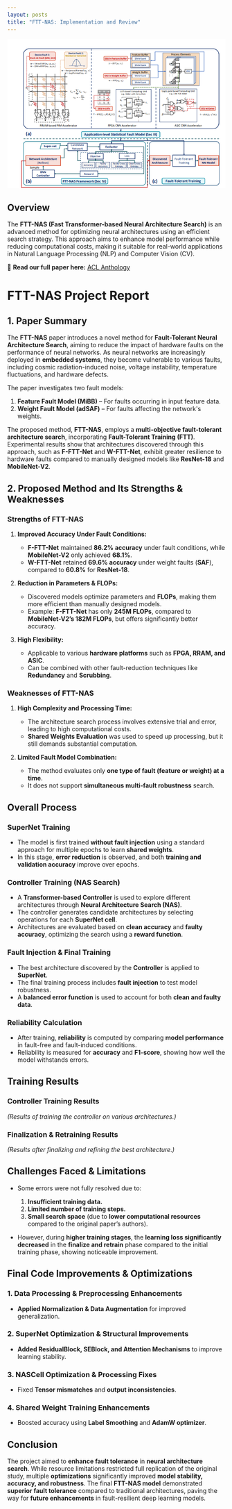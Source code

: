 ```yaml
---
layout: posts
title: "FTT-NAS: Implementation and Review"
---
```


![FTT-NAS](../assets/images/workflow.png)

## Overview
The **FTT-NAS (Fast Transformer-based Neural Architecture Search)** is an advanced method for optimizing neural architectures using an efficient search strategy. This approach aims to enhance model performance while reducing computational costs, making it suitable for real-world applications in Natural Language Processing (NLP) and Computer Vision (CV).

📄 **Read our full paper here:** [ACL Anthology](https://aclanthology.org/2025.fttnas-1.10/)



# **FTT-NAS Project Report**  




## **1. Paper Summary**  
The **FTT-NAS** paper introduces a novel method for **Fault-Tolerant Neural Architecture Search**, aiming to reduce the impact of hardware faults on the performance of neural networks. As neural networks are increasingly deployed in **embedded systems**, they become vulnerable to various faults, including cosmic radiation-induced noise, voltage instability, temperature fluctuations, and hardware defects.  

The paper investigates two fault models:
1. **Feature Fault Model (MiBB)** – For faults occurring in input feature data.
2. **Weight Fault Model (adSAF)** – For faults affecting the network's weights.

The proposed method, **FTT-NAS**, employs a **multi-objective fault-tolerant architecture search**, incorporating **Fault-Tolerant Training (FTT)**. Experimental results show that architectures discovered through this approach, such as **F-FTT-Net** and **W-FTT-Net**, exhibit greater resilience to hardware faults compared to manually designed models like **ResNet-18** and **MobileNet-V2**.



## **2. Proposed Method and Its Strengths & Weaknesses**  

### **Strengths of FTT-NAS**  
1. **Improved Accuracy Under Fault Conditions:**  
   - **F-FTT-Net** maintained **86.2% accuracy** under fault conditions, while **MobileNet-V2** only achieved **68.1%**.  
   - **W-FTT-Net** retained **69.6% accuracy** under weight faults (**SAF**), compared to **60.8%** for **ResNet-18**.  

2. **Reduction in Parameters & FLOPs:**  
   - Discovered models optimize parameters and **FLOPs**, making them more efficient than manually designed models.  
   - Example: **F-FTT-Net** has only **245M FLOPs**, compared to **MobileNet-V2’s 182M FLOPs**, but offers significantly better accuracy.  

3. **High Flexibility:**  
   - Applicable to various **hardware platforms** such as **FPGA, RRAM, and ASIC**.  
   - Can be combined with other fault-reduction techniques like **Redundancy** and **Scrubbing**.  

### **Weaknesses of FTT-NAS**  
1. **High Complexity and Processing Time:**  
   - The architecture search process involves extensive trial and error, leading to high computational costs.  
   - **Shared Weights Evaluation** was used to speed up processing, but it still demands substantial computation.  

2. **Limited Fault Model Combination:**  
   - The method evaluates only **one type of fault (feature or weight) at a time**.  
   - It does not support **simultaneous multi-fault robustness** search.  



## **Overall Process**  
### **SuperNet Training**  
- The model is first trained **without fault injection** using a standard approach for multiple epochs to learn **shared weights**.  
- In this stage, **error reduction** is observed, and both **training and validation accuracy** improve over epochs.  

### **Controller Training (NAS Search)**  
- A **Transformer-based Controller** is used to explore different architectures through **Neural Architecture Search (NAS)**.  
- The controller generates candidate architectures by selecting operations for each **SuperNet cell**.  
- Architectures are evaluated based on **clean accuracy** and **faulty accuracy**, optimizing the search using a **reward function**.  

### **Fault Injection & Final Training**  
- The best architecture discovered by the **Controller** is applied to **SuperNet**.  
- The final training process includes **fault injection** to test model robustness.  
- A **balanced error function** is used to account for both **clean and faulty data**.  

### **Reliability Calculation**  
- After training, **reliability** is computed by comparing **model performance** in fault-free and fault-induced conditions.  
- Reliability is measured for **accuracy** and **F1-score**, showing how well the model withstands errors.  



## **Training Results**  
### **Controller Training Results**  
_(Results of training the controller on various architectures.)_  

### **Finalization & Retraining Results**  
_(Results after finalizing and refining the best architecture.)_  



## **Challenges Faced & Limitations**  
- Some errors were not fully resolved due to:
  1. **Insufficient training data.**  
  2. **Limited number of training steps.**  
  3. **Small search space** (due to **lower computational resources** compared to the original paper’s authors).  

- However, during **higher training stages**, the **learning loss significantly decreased** in the **finalize and retrain** phase compared to the initial training phase, showing noticeable improvement.  



## **Final Code Improvements & Optimizations**  
### **1. Data Processing & Preprocessing Enhancements**  
- **Applied Normalization & Data Augmentation** for improved generalization.  

### **2. SuperNet Optimization & Structural Improvements**  
- **Added ResidualBlock, SEBlock, and Attention Mechanisms** to improve learning stability.  

### **3. NASCell Optimization & Processing Fixes**  
- Fixed **Tensor mismatches** and **output inconsistencies**.  

### **4. Shared Weight Training Enhancements**  
- Boosted accuracy using **Label Smoothing** and **AdamW optimizer**.  



## **Conclusion**  
The project aimed to **enhance fault tolerance** in **neural architecture search**. While resource limitations restricted full replication of the original study, multiple **optimizations** significantly improved **model stability, accuracy, and robustness**. The final **FTT-NAS model** demonstrated **superior fault tolerance** compared to traditional architectures, paving the way for **future enhancements** in fault-resilient deep learning models.
